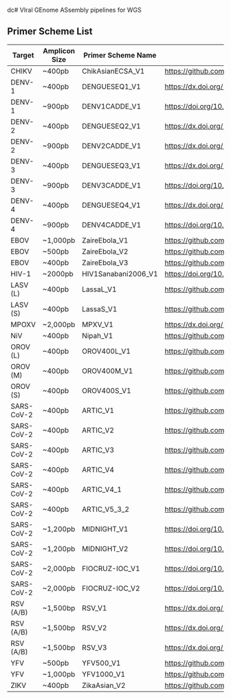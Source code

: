 dc# VIral GEnome ASsembly pipelines for WGS

## Primer Scheme List

|     Target    | Amplicon Size | Primer Scheme Name  | Reference                                                |
| ------------- | ------------- | ------------------- | ---------------------------------------------------------|
| CHIKV         | ~400pb        | ChikAsianECSA_V1    | https://github.com/zibraproject/zika-pipeline            |
| DENV-1        | ~400pb        | DENGUESEQ1_V1       | https://dx.doi.org/10.17504/protocols.io.kqdg39xxeg25/v2 |
| DENV-1        | ~900pb        | DENV1CADDE_V1       | https://doi.org/10.1038/s41467-021-22607-0               |
| DENV-2        | ~400pb        | DENGUESEQ2_V1       | https://dx.doi.org/10.17504/protocols.io.kqdg39xxeg25/v2 |
| DENV-2        | ~900pb        | DENV2CADDE_V1       | https://dx.doi.org/10.3201/eid2504.180958                |
| DENV-3        | ~400pb        | DENGUESEQ3_V1       | https://dx.doi.org/10.17504/protocols.io.kqdg39xxeg25/v2 |
| DENV-3        | ~900pb        | DENV3CADDE_V1       | https://doi.org/10.1093/ve/veaf034                       |
| DENV-4        | ~400pb        | DENGUESEQ4_V1       | https://dx.doi.org/10.17504/protocols.io.kqdg39xxeg25/v2 |
| DENV-4        | ~900pb        | DENV4CADDE_V1       | https://doi.org/10.3390/v16101603                        |
| EBOV          | ~1,000pb      | ZaireEbola_V1       | https://github.com/artic-network/artic-ncov2019          |
| EBOV          | ~500pb        | ZaireEbola_V2       | https://github.com/artic-network/artic-ncov2019          |
| EBOV          | ~400pb        | ZaireEbola_V3       | https://github.com/artic-network/artic-ncov2019          |
| HIV-1         | ~2000pb       | HIV1Sanabani2006_V1 | https://doi.org/10.1089/aid.2006.22.171                  |
| LASV (L)      | ~400pb        | LassaL_V1           | https://github.com/zibraproject/zika-pipeline            |
| LASV (S)      | ~400pb        | LassaS_V1           | https://github.com/zibraproject/zika-pipeline            |
| MPOXV         | ~2,000pb      | MPXV_V1             | https://dx.doi.org/10.17504/protocols.io.5qpvob1nbl4o/v2 |
| NiV           | ~400pb        | Nipah_V1            | https://github.com/artic-network/artic-ncov2019          |
| OROV (L)      | ~400pb        | OROV400L_V1         | https://github.com/zibraproject/zika-pipeline            |
| OROV (M)      | ~400pb        | OROV400M_V1         | https://github.com/zibraproject/zika-pipeline            |
| OROV (S)      | ~400pb        | OROV400S_V1         | https://github.com/zibraproject/zika-pipeline            |
| SARS-CoV-2    | ~400pb        | ARTIC_V1            | https://github.com/artic-network/artic-ncov2019          |
| SARS-CoV-2    | ~400pb        | ARTIC_V2            | https://github.com/artic-network/artic-ncov2019          |
| SARS-CoV-2    | ~400pb        | ARTIC_V3            | https://github.com/artic-network/artic-ncov2019          |
| SARS-CoV-2    | ~400pb        | ARTIC_V4            | https://github.com/artic-network/artic-ncov2019          |
| SARS-CoV-2    | ~400pb        | ARTIC_V4_1          | https://github.com/artic-network/artic-ncov2019          |
| SARS-CoV-2    | ~400pb        | ARTIC_V5_3_2        | https://github.com/quick-lab/SARS-CoV-2                  |
| SARS-CoV-2    | ~1,200pb      | MIDNIGHT_V1         | https://doi.org/10.1093/biomethods/bpaa014               |
| SARS-CoV-2    | ~1,200pb      | MIDNIGHT_V2         | https://doi.org/10.1093/biomethods/bpaa014               |
| SARS-CoV-2    | ~2,000pb      | FIOCRUZ-IOC_V1      | https://doi.org/10.1101/2020.04.30.069039                |
| SARS-CoV-2    | ~2,000pb      | FIOCRUZ-IOC_V2      | https://doi.org/10.1101/2020.04.30.069039                |
| RSV (A/B)     | ~1,500bp      | RSV_V1              | https://dx.doi.org/10.17504/protocols.io.eq2lyjzbrlx9/v1 |
| RSV (A/B)     | ~1,500bp      | RSV_V2              | https://dx.doi.org/10.17504/protocols.io.eq2lyjzbrlx9/v2 |
| RSV (A/B)     | ~1,500bp      | RSV_V3              | https://dx.doi.org/10.17504/protocols.io.eq2lyjzbrlx9/v3 |
| YFV           | ~500pb        | YFV500_V1           | https://github.com/zibraproject/zika-pipeline            |
| YFV           | ~1,000pb      | YFV1000_V1          | https://github.com/zibraproject/zika-pipeline            |
| ZIKV          | ~400pb        | ZikaAsian_V2        | https://github.com/zibraproject/zika-pipeline            |
